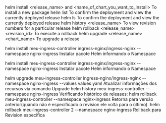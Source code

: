 helm install <release_name> and <name_of_chart_you_want_to_install>	To install a new package
helm list	To confirm the deployment and view the currently deployed release
helm ls	To confirm the deployment and view the currently deployed release
helm history <release_name>	To view revision numbers for a particular release
helm rollback <release_name> <revision_id>	To execute a rollback
helm upgrade <release_name> <chart_name>	To upgrade a release
	
helm install meu-ingress-controller ingress-nginx/ingress-nginx --namespace nginx-ingress	Instalar pacote Helm informando o Namespace
	
helm install meu-ingress-controller ingress-nginx/ingress-nginx --namespace nginx-ingress	Instalar pacote Helm informando o Namespace
	
helm upgrade meu-ingress-controller ingress-nginx/ingress-nginx --namespace nginx-ingress --values values.yaml	Atualizar informações dos recursos via comando Upgrade
helm history meu-ingress-controller --namespace nginx-ingress	Verificando histórico de releases:
helm rollback meu-ingress-controller --namespace nginx-ingress	Retorna para versão anterior(quando não é especificado o revision ele volta para o último).
helm rollback meu-ingress-controller 2 --namespace nginx-ingress	Rollback para Revision especifica

